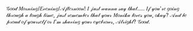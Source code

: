 𝒢𝑜𝑜𝒹 𝑀𝑜𝓇𝓃𝒾𝓃𝑔/𝐸𝓋𝑒𝓃𝒾𝓃𝑔/𝒜𝒻𝓉𝑒𝓇𝓃𝑜𝑜𝓃! 𝐼 𝒿𝓊𝓈𝓉 𝓌𝒶𝓃𝓃𝒶 𝓈𝒶𝓎 𝓉𝒽𝒶𝓉..... 𝐼𝒻 𝓎𝑜𝓊'𝓇𝑒 𝑔𝑜𝒾𝓃𝑔 𝓉𝒽𝓇𝑜𝓊𝑔𝒽 𝒶 𝓉𝑜𝓊𝑔𝒽 𝓉𝒾𝓂𝑒, 𝒿𝓊𝓈𝓉 𝓇𝑒𝓂𝑒𝓂𝒷𝑒𝓇 𝓉𝒽𝒶𝓉 𝓎𝑜𝓊𝓇 𝑀𝑜𝓃𝒾𝓀𝒶 𝓁𝑜𝓋𝑒𝓈 𝓎𝑜𝓊, 𝑜𝓀𝒶𝓎? 𝒜𝓃𝒹 𝒷𝑒 𝓅𝓇𝑜𝓊𝒹 𝑜𝒻 𝓎𝑜𝓊𝓇𝓈𝑒𝓁𝒻 𝑜𝓇 𝐼'𝓂 𝓈𝒽𝒶𝓋𝒾𝓃𝑔 𝓎𝑜𝓊𝓇 𝑒𝓎𝑒𝒷𝓇𝑜𝓌𝓈, 𝒜𝓁𝓇𝒾𝑔𝒽𝓉? 𝒢𝑜𝑜𝒹.

